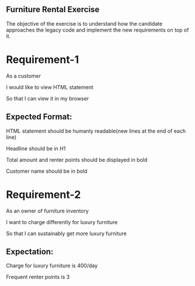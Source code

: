 ## Furniture Rental Exercise

The objective of the exercise is to understand how the candidate approaches the legacy code 
and implement the new requirements on top of it.

# Requirement-1

As a customer  

I would like to view HTML statement  

So that I can view it in my browser  


## Expected Format:
HTML statement should be humanly readable(new lines at the end of each line)  

Headline should be in H1  

Total amount and renter points should be displayed in bold  

Customer name should be in bold

# Requirement-2
As an owner of furniture inventory  

I want to charge differently for luxury furniture  

So that I can sustainably get more luxury furniture

## Expectation:
Charge for luxury furniture is 400/day  

Frequent renter points is 3